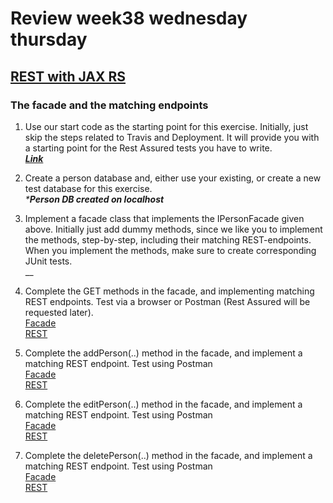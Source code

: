# Review week38 wednesday thursday  

## [REST with JAX RS](https://docs.google.com/document/d/19km0ZoaAX0k_stnYOWfAZPd4wXbTGMWhme1xZopj-PA/edit#)  
### The facade and the matching endpoints
 1) Use our start code as the starting point for this exercise. Initially, just skip the steps related to Travis and Deployment. It will provide you with a starting point for the Rest Assured tests you have to write.  
_**[Link]()**_

 2) Create a person database and, either use your existing, or create a new test database for this exercise.  
_***Person DB created on localhost**_

 3) Implement a facade class that implements the IPersonFacade given above. Initially just add dummy methods, since we like you to implement the methods, step-by-step, including their matching REST-endpoints. When you implement the methods, make sure to create corresponding JUnit tests.  
__

 4) Complete the GET methods in the facade, and implementing matching REST endpoints. Test via a browser or Postman (Rest Assured will be requested later).  
 [Facade](https://github.com/cph-ms782/review_week38_wednesday_thursday/blob/36f8cb6a6383d0e33e637f8983d4668a8534e855/The-facade-and-the-matching-endpoints/src/main/java/facades/PersonFacade.java#L69)  
 [REST]()  

 5) Complete the addPerson(..) method in the facade, and implement a matching REST endpoint. Test using Postman  
 [Facade](https://github.com/cph-ms782/review_week38_wednesday_thursday/blob/36f8cb6a6383d0e33e637f8983d4668a8534e855/The-facade-and-the-matching-endpoints/src/main/java/facades/PersonFacade.java#L41)  
 [REST]()  

 6) Complete the editPerson(..) method in the facade, and implement a matching REST endpoint. Test using Postman  
 [Facade](https://github.com/cph-ms782/review_week38_wednesday_thursday/blob/36f8cb6a6383d0e33e637f8983d4668a8534e855/The-facade-and-the-matching-endpoints/src/main/java/facades/PersonFacade.java#L91)  
 [REST]()  
  
 7)  Complete the deletePerson(..) method in the facade, and implement a matching REST endpoint. Test using Postman  
 [Facade](https://github.com/cph-ms782/review_week38_wednesday_thursday/blob/36f8cb6a6383d0e33e637f8983d4668a8534e855/The-facade-and-the-matching-endpoints/src/main/java/facades/PersonFacade.java#L55)  
 [REST]()  


